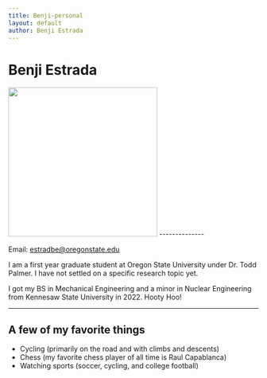 ```yaml
---
title: Benji-personal
layout: default
author: Benji Estrada
---
```

# Benji Estrada

<img src="{{ site.url }}users/blestrada/images/pfp.jpg" height="300">
--------------

Email: [estradbe@oregonstate.edu](mailto:estradbe@oregonstate.edu)


I am a first year graduate student at Oregon State University under Dr. Todd Palmer. I have not settled on a specific research topic yet.

I got my BS in Mechanical Engineering and a minor in Nuclear Engineering from Kennesaw State University in 2022. Hooty Hoo!

***

## A few of my favorite things
* Cycling (primarily on the road and with climbs and descents)
* Chess (my favorite chess player of all time is Raul Capablanca)
* Watching sports (soccer, cycling, and college football)